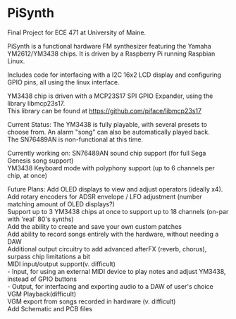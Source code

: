 # PiSynth
  
Final Project for ECE 471 at University of Maine.

PiSynth is a functional hardware FM synthesizer featuring the Yamaha YM2612/YM3438 chips. It is driven by a Raspberry Pi running Raspbian Linux.  

Includes code for interfacing with a I2C 16x2 LCD display and configuring GPIO pins, all using the linux interface.  

YM3438 chip is driven with a MCP23S17 SPI GPIO Expander, using the library libmcp23s17.  
This library can be found at https://github.com/piface/libmcp23s17  

Current Status:
The YM3438 is fully playable, with several presets to choose from. An alarm "song" can also be automatically played back.  
The SN76489AN is non-functional at this time.  

Currently working on: SN76489AN sound chip support (for full Sega Genesis song support)  
                      YM3438 Keyboard mode with polyphony support (up to 6 channels per chip, at once)  
                      
Future Plans:         Add OLED displays to view and adjust operators (ideally x4).  
                      Add rotary encoders for ADSR envelope / LFO adjustment (number matching amount of OLED displays?)  
                      Support up to 3 YM3438 chips at once to support up to 18 channels (on-par with 'real' 80's synths)  
                      Add the ability to create and save your own custom patches  
                      Add ability to record songs entirely with the hardware, without needing a DAW  
                      Additional output circuitry to add advanced afterFX (reverb, chorus), surpass chip limitations a bit  
                      MIDI input/output support(v. difficult)   
                          - Input, for using an external MIDI device to play notes and adjust YM3438, instead of GPIO buttons  
                          - Output, for interfacing and exporting audio to a DAW of user's choice  
                      VGM Playback(difficult)  
                      VGM export from songs recorded in hardware (v. difficult)  
                      Add Schematic and PCB files 
                      

